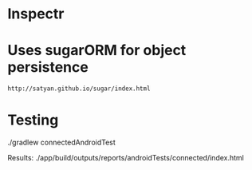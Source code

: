 # Inspectr

# Uses sugarORM for object persistence
    http://satyan.github.io/sugar/index.html

# Testing
  ./gradlew connectedAndroidTest

  Results: ./app/build/outputs/reports/androidTests/connected/index.html